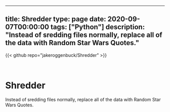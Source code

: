 
---
title: Shredder
type: page
date: 2020-09-07T00:00:00
tags: ["Python"]
description: "Instead of sredding files normally, replace all of the data with Random Star Wars Quotes."
---

{{< github repo="jakeroggenbuck/Shredder" >}}

<br>

# Shredder

Instead of sredding files normally, replace all of the data with Random Star Wars Quotes.
